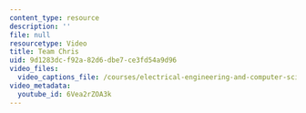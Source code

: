 ```yaml
---
content_type: resource
description: ''
file: null
resourcetype: Video
title: Team Chris
uid: 9d1283dc-f92a-82d6-dbe7-ce3fd54a9d96
video_files:
  video_captions_file: /courses/electrical-engineering-and-computer-science/6-811-principles-and-practice-of-assistive-technology-fall-2014/instructor-insights/student-insights/team-chris/6Vea2rZOA3k.vtt
video_metadata:
  youtube_id: 6Vea2rZOA3k
---
```

